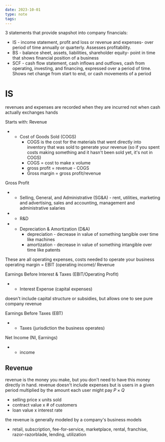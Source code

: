 ```yaml
---
date: 2023-10-01
type: note
tags: 
---
```


3 statements that provide snapshot into company financials:
- IS - income statement, profit and loss or revenue and expenses- over period of time annually or quarterly. Assesses profitability.
- BS - balance sheet, assets, liabilities, shareholder equity- point in time that shows financial position of a business
- SCF - cash flow statement, cash inflows and outflows, cash from operating, investing, and financing, expressed over a period of time. Shows net change from start to end, or cash movements of a period

# IS
revenues and expenses are recorded when they are incurred not when cash actually exchanges hands

Starts with:
Revenue
- - Cost of Goods Sold (COGS)
	- COGS is the cost for the materials that went directly into inventory that was sold to generate your revenue (so if you spent costs making something and it hasn't been sold yet, it's not in COGS)
	- COGS = cost to make x volume
	- gross profit = revenue - COGS
	- Gross margin = gross profit/revenue

Gross Profit
- - Selling, General, and Administrative (SG&A) - rent, utilities, marketing and advertising, sales and accounting, management and administrative salaries
- - R&D
- - Depreciation & Amortization (D&A)
	- depreciation - decrease in value of something tangible over time like machines
	- amortization - decrease in value of something intangible over time like patents

These are all operating expenses, costs needed to operate your business
operating margin = EBIT (operating income)/ Revenue

Earnings Before Interest & Taxes (EBIT/Operating Profit)
- - Interest Expense (capital expenses)

doesn't include capital structure or subsidies, but allows one to see pure company revenue

Earnings Before Taxes (EBT)
- - Taxes (jurisdiction the business operates)

Net Income (NI, Earnings)
- + income

## Revenue
revenue is the money you make, but you don't need to have this money directly in hand. revenue doesn't include expenses but is users in a given period multiplied by the amount each user might pay $P \times Q$
- selling price x units sold
- contract value x # of customers
- loan value x interest rate

the revenue is generally modeled by a company's business models
- retail, subscription, fee-for-service, marketplace, rental, franchise, razor-razorblade, lending, utilization